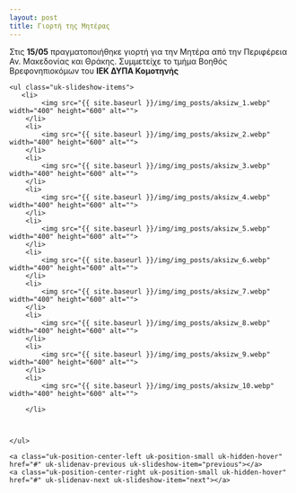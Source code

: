 ```yaml
---
layout: post
title: Γιορτή της Μητέρας
---
```

Στις **15/05** πραγματοποιήθηκε γιορτή για την Μητέρα από την Περιφέρεια Αν. Μακεδονίας και Θράκης.
Συμμετείχε το τμήμα Βοηθός Βρεφονηπιοκόμων του **ΙΕΚ ΔΥΠΑ Κομοτηνής**


<div class="uk-position-relative uk-visible-toggle uk-light" tabindex="-1" uk-slideshow>

    <ul class="uk-slideshow-items">
       <li>
            <img src="{{ site.baseurl }}/img/img_posts/aksizw_1.webp" width="400" height="600" alt="">
        </li>
        <li>
            <img src="{{ site.baseurl }}/img/img_posts/aksizw_2.webp" width="400" height="600" alt="">
        </li>
        <li>
            <img src="{{ site.baseurl }}/img/img_posts/aksizw_3.webp" width="400" height="600" alt="">
        </li>
        <li>
            <img src="{{ site.baseurl }}/img/img_posts/aksizw_4.webp" width="400" height="600" alt="">
        </li>
        <li>
            <img src="{{ site.baseurl }}/img/img_posts/aksizw_5.webp" width="400" height="600" alt="">
        </li>
        <li>
            <img src="{{ site.baseurl }}/img/img_posts/aksizw_6.webp" width="400" height="600" alt="">
        </li>
        <li>
            <img src="{{ site.baseurl }}/img/img_posts/aksizw_7.webp" width="400" height="600" alt="">
        </li>
        <li>
            <img src="{{ site.baseurl }}/img/img_posts/aksizw_8.webp" width="400" height="600" alt="">
        </li>
        <li>
            <img src="{{ site.baseurl }}/img/img_posts/aksizw_9.webp" width="400" height="600" alt="">
        </li>
        <li>
            <img src="{{ site.baseurl }}/img/img_posts/aksizw_10.webp" width="400" height="600" alt="">
            
        </li>



    </ul>

    <a class="uk-position-center-left uk-position-small uk-hidden-hover" href="#" uk-slidenav-previous uk-slideshow-item="previous"></a>
    <a class="uk-position-center-right uk-position-small uk-hidden-hover" href="#" uk-slidenav-next uk-slideshow-item="next"></a>

</div>
